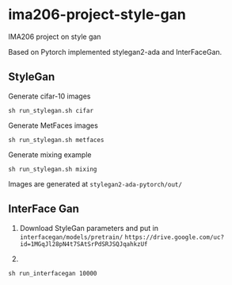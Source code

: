 # ima206-project-style-gan
IMA206 project on style gan

Based on Pytorch implemented stylegan2-ada and InterFaceGan.

## StyleGan

Generate cifar-10 images
```
sh run_stylegan.sh cifar
```

Generate MetFaces images
```
sh run_stylegan.sh metfaces
```

Generate mixing example
```
sh run_stylegan.sh mixing
```

Images are generated at ```stylegan2-ada-pytorch/out/```

## InterFace Gan



1. Download StyleGan parameters and put in ```interfacegan/models/pretrain/```
```https://drive.google.com/uc?id=1MGqJl28pN4t7SAtSrPdSRJSQJqahkzUf```

2. 
```
sh run_interfacegan 10000
```